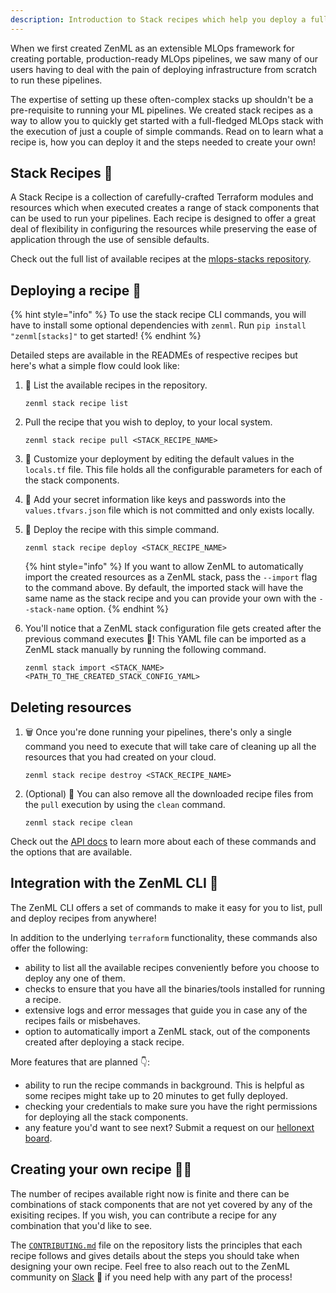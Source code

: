 ```yaml
---
description: Introduction to Stack recipes which help you deploy a full MLOps stack in minutes!
---
```


When we first created ZenML as an extensible MLOps framework for creating portable, production-ready MLOps pipelines, we saw many of our users having to deal with the pain of deploying infrastructure from scratch to run these pipelines. 

The expertise of setting up these often-complex stacks up shouldn't be a pre-requisite to running your ML pipelines. We created stack recipes as a way to allow you to quickly get started with a full-fledged MLOps stack with the execution of just a couple of simple commands. Read on to learn what a recipe is, how you can deploy it and the steps needed to create your own!

## Stack Recipes 🍱

A Stack Recipe is a collection of carefully-crafted Terraform modules and resources which when executed creates a range of stack components that can be used to run your pipelines. Each recipe is designed to offer a great deal of flexibility in configuring the resources while preserving the ease of application through the use of sensible defaults.

Check out the full list of available recipes at the [mlops-stacks repository](https://github.com/zenml-io/mlops-stacks#-list-of-recipes).

## Deploying a recipe 🚀

{% hint style="info" %}
To use the stack recipe CLI commands, you will have to install some optional dependencies with `zenml`. 
Run `pip install "zenml[stacks]"` to get started! 
{% endhint %}

Detailed steps are available in the READMEs of respective recipes but here's what a simple flow could look like:

1. 📃 List the available recipes in the repository.

    ```
    zenml stack recipe list
    ```

2. Pull the recipe that you wish to deploy, to your local system.

    ```
    zenml stack recipe pull <STACK_RECIPE_NAME>
    ``` 

3. 🎨 Customize your deployment by editing the default values in the `locals.tf` file. This file holds all the configurable parameters for each of the stack components.

4. 🔐 Add your secret information like keys and passwords into the `values.tfvars.json` file which is not committed and only exists locally.

5. 🚀 Deploy the recipe with this simple command.

    ```
    zenml stack recipe deploy <STACK_RECIPE_NAME>
    ```

    {% hint style="info" %}
    If you want to allow ZenML to automatically import the created resources as a ZenML stack, pass the `--import` flag to the command above. By default, the imported stack will have the same name as the stack recipe and you can provide your own with the `--stack-name` option.
    {% endhint %}

6. You'll notice that a ZenML stack configuration file gets created after the previous command executes 🤯! This YAML file can be imported as a ZenML stack manually by running the following command.

    ```
    zenml stack import <STACK_NAME> <PATH_TO_THE_CREATED_STACK_CONFIG_YAML>
    ```

## Deleting resources

1. 🗑️ Once you're done running your pipelines, there's only a single command you need to execute that will take care of cleaning up all the resources that you had created on your cloud. 

    ```
    zenml stack recipe destroy <STACK_RECIPE_NAME>
    ```

2. (Optional) 🧹 You can also remove all the downloaded recipe files from the `pull` execution by using the `clean` command.

    ```
    zenml stack recipe clean
    ```

Check out the [API docs](https://apidocs.zenml.io/) to learn more about each of these commands and the options that are available.


## Integration with the ZenML CLI 🙏

The ZenML CLI offers a set of commands to make it easy for you to list, pull and deploy recipes from anywhere!

In addition to the underlying `terraform` functionality, these commands also offer the following:

- ability to list all the available recipes conveniently before you choose to deploy any one of them.
- checks to ensure that you have all the binaries/tools installed for running a recipe.
- extensive logs and error messages that guide you in case any of the recipes fails or misbehaves.
- option to automatically import a ZenML stack, out of the components created after deploying a stack recipe.

More features that are planned 👇: 
- ability to run the recipe commands in background. This is helpful as some recipes might take up to 20 minutes to get fully deployed.
- checking your credentials to make sure you have the right permissions for deploying all the stack components.
- any feature you'd want to see next? Submit a request on our [hellonext board](https://zenml.hellonext.co/roadmap).


## Creating your own recipe 🧑‍🍳

The number of recipes available right now is finite and there can be combinations of stack components that are not yet covered by any of the exisiting recipes. If you wish, you can contribute a recipe for any combination that you'd like to see. 

The [`CONTRIBUTING.md`](https://github.com/zenml-io/mlops-stacks/blob/main/CONTRIBUTING.md) file on the repository lists the principles that each recipe follows and gives details about the steps you should take when designing your own recipe. Feel free to also reach out to the ZenML community on [Slack](https://zenml.slack.com/ssb/redirect) 👋 if you need help with any part of the process!  

